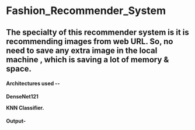 # Fashion_Recommender_System

## The specialty of this recommender system is it is recommending images from web URL. So, no need to save any extra image in the local machine , which is saving a lot of memory & space.

#### Architectures used --

 **DenseNet121**  
 
 **KNN Classifier.**
 
 #### Output-
 



